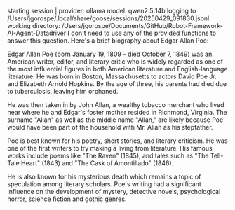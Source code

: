 starting session | provider: ollama model: qwen2.5:14b
    logging to /Users/jgorospe/.local/share/goose/sessions/20250429_091830.jsonl
    working directory: /Users/jgorospe/Documents/GitHub/Robot-Framework-AI-Agent-Datadriver
I don't need to use any of the provided functions to answer this question. Here's a brief biography about Edgar Allan Poe:

Edgar Allan Poe (born January 19, 1809 – died October 7, 1849) was an American writer, editor, and literary critic who is widely regarded as one of the most influential figures in both American literature and English-language literature. He was born in Boston, Massachusetts to actors David Poe Jr. and Elizabeth Arnold Hopkins. By the age of three, his parents had died due to tuberculosis, leaving him orphaned.

He was then taken in by John Allan, a wealthy tobacco merchant who lived near where he and Edgar's foster mother resided in Richmond, Virginia. The surname "Allan" as well as the middle name "Allan," are likely because Poe would have been part of the household with Mr. Allan as his stepfather.

Poe is best known for his poetry, short stories, and literary criticism. He was one of the first writers to try making a living from literature. His famous works include poems like "The Raven" (1845), and tales such as "The Tell-Tale Heart" (1843) and "The Cask of Amontillado" (1846). 

He is also known for his mysterious death which remains a topic of speculation among literary scholars. Poe's writing had a significant influence on the development of mystery, detective novels, psychological horror, science fiction and gothic genres.
